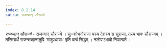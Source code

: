 ```yaml
---
index: 8.2.14
sutra: राजन्वान् सौराज्ये

---
```

_राजन्वान् सौराज्ये_ - राजन्वान् सौराज्ये । सु=शोभनोराजा यस्य देशस्य स सुराजा, तस्य भावः सौराज्यम् । तस्मिन्नर्थे राजन्शब्दान्मतुपि 'मादुपधायाः' इति वत्वं सिद्धम् । नलोपाऽभावो निपात्यते । 